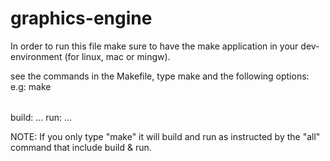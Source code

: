 # graphics-engine

In order to run this file make sure to have the make application in your dev-environment (for linux, mac or mingw).

see the commands in the Makefile, type make and the following options: 
e.g: make <option>

build:
  ...
run:
  ...
  
NOTE: If you only type "make" it will build and run as instructed by the "all" command that include build & run.
